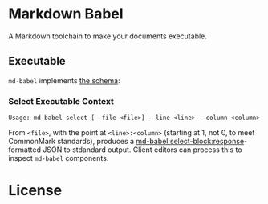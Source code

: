 # Markdown Babel

A Markdown toolchain to make your documents executable.

## Executable

`md-babel` implements [the schema](https://github.com/md-babel/md-babel-schema):

### Select Executable Context

    Usage: md-babel select [--file <file>] --line <line> --column <column>

From `<file>`, with the point at `<line>:<column>` (starting at 1, not 0, to meet CommonMark standards), produces a [md-babel:select-block:response][select-block-schema]-formatted JSON to stdandard output. 
Client editors can process this to inspect `md-babel` components.

[select-block-schema]: https://github.com/md-babel/md-babel-schema/tree/main/select-block


# License

